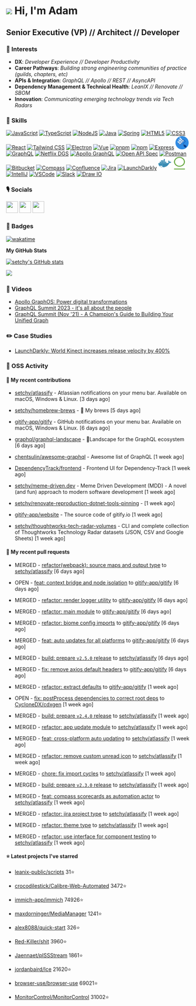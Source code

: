 ![](https://user-images.githubusercontent.com/18350557/176309783-0785949b-9127-417c-8b55-ab5a4333674e.gif) Hi, I'm Adam
============================================================================================================================

Senior Executive (VP) // Architect // Developer
-----------------------------------------------

### 🔭 Interests

- **DX**: *Developer Experience // Developer Productivity*
- **Career Pathways**: *Building strong engineering communities of practice (guilds, chapters, etc)*
- **APIs & Integration**: *GraphQL // Apollo // REST // AsyncAPI*
- **Dependency Management & Technical Health**: *LeanIX // Renovate // SBOM*
- **Innovation**: *Communicating emerging technology trends via Tech Radars*

### 💪 Skills

<p align="left">
  <a href="https://developer.mozilla.org/en-US/docs/Web/JavaScript" target="_blank" rel="noreferrer"><img src="https://raw.githubusercontent.com/danielcranney/readme-generator/main/public/icons/skills/javascript-colored.svg" width="36" height="36" alt="JavaScript" /></a>
  <a href="https://www.typescriptlang.org/" target="_blank" rel="noreferrer"><img src="https://raw.githubusercontent.com/danielcranney/readme-generator/main/public/icons/skills/typescript-colored.svg" width="36" height="36" alt="TypeScript" /></a>
  <a href="https://nodejs.org/en/" target="_blank" rel="noreferrer"><img src="https://raw.githubusercontent.com/danielcranney/readme-generator/main/public/icons/skills/nodejs-colored.svg" width="36" height="36" alt="NodeJS" /></a>
  <a href="https://www.oracle.com/java/" target="_blank" rel="noreferrer"><img src="https://raw.githubusercontent.com/danielcranney/readme-generator/main/public/icons/skills/java-colored.svg" width="36" height="36" alt="Java" /></a>
  <a href="https://spring.io/" target="_blank" rel="noreferrer"><img src="https://cdn.worldvectorlogo.com/logos/spring-3.svg" width="36" height="36" alt="Spring" /></a> 
  <a href="https://developer.mozilla.org/en-US/docs/Glossary/HTML5" target="_blank" rel="noreferrer"><img src="https://raw.githubusercontent.com/danielcranney/readme-generator/main/public/icons/skills/html5-colored.svg" width="36" height="36" alt="HTML5" /></a>
  <a href="https://www.w3.org/TR/CSS/#css" target="_blank" rel="noreferrer"><img src="https://raw.githubusercontent.com/danielcranney/readme-generator/main/public/icons/skills/css3-colored.svg" width="36" height="36" alt="CSS3" /></a>
  <a href="https://react.dev/" target="_blank" rel="noreferrer"><img src="https://cdn.worldvectorlogo.com/logos/react-2.svg" width="36" height="36" alt="React" /></a>
  <a href="https://tailwindcss.com/" target="_blank" rel="noreferrer"><img src="https://cdn.worldvectorlogo.com/logos/tailwind-css-2.svg" width="36" height="36" alt="Tailwind CSS" /></a>
  <a href="https://www.electronjs.org/" target="_blank" rel="noreferrer"><img src="https://cdn.worldvectorlogo.com/logos/electron-1.svg" width="36" height="36" alt="Electron" /></a>
  <a href="https://vuejs.org/" target="_blank" rel="noreferrer"><img src="https://cdn.worldvectorlogo.com/logos/vue-9.svg" width="36" height="36" alt="Vue" /></a>
  <a href="https://pnpm.io/" target="_blank" rel="noreferrer"><img src="https://encrypted-tbn0.gstatic.com/images?q=tbn:ANd9GcSGcwBnoTNg212cvEclMX-_qRw_P-_odFp3aafVal77Hg&s" width="36" height="36" alt="pnpm" /></a>
  <a href="https://www.npmjs.com/" target="_blank" rel="noreferrer"><img src="https://cdn.worldvectorlogo.com/logos/npm-square-red-1.svg" width="36" height="36" alt="npm" /></a>
  <a href="https://expressjs.com/" target="_blank" rel="noreferrer"><img src="https://raw.githubusercontent.com/danielcranney/readme-generator/main/public/icons/skills/express-colored.svg" width="36" height="36" alt="Express" /></a>
  <a href="https://docs.renovatebot.com/" target="_blank" rel="noreferrer"><img src="https://raw.githubusercontent.com/renovatebot/renovate/refs/heads/main/docs/usage/assets/images/logo.png" width="36" height="36" alt="Renovate" /></a>
  <a href="https://graphql.org/" target="_blank" rel="noreferrer"><img src="https://raw.githubusercontent.com/danielcranney/readme-generator/main/public/icons/skills/graphql-colored.svg" width="36" height="36" alt="GraphQL" /></a>
  <a href="https://netflix.github.io/dgs/" target="_blank" rel="noreferrer"><img src="https://raw.githubusercontent.com/Netflix/dgs/main/docs/images/dgs-framework-brand/Icon/dgs-icon--blue.svg" width="36" height="36" alt="Netflix DGS" /></a>
  <a href="https://apollographql.com/" target="_blank" rel="noreferrer"><img src="https://cdn.worldvectorlogo.com/logos/apollo-graphql-compact.svg" width="36" height="36" alt="Apollo GraphQL" /></a>
  <a href="https://swagger.io/specification/" target="_blank" rel="noreferrer"><img src="https://cdn.worldvectorlogo.com/logos/openapi-1.svg" width="36" height="36" alt="Open API Spec" /></a>
  <a href="https://www.postman.com//" target="_blank" rel="noreferrer"><img src="https://cdn.worldvectorlogo.com/logos/postman.svg" width="36" height="36" alt="Postman" /></a>
  <a href="https://www.atlassian.com/software/bitbucket" target="_blank" rel="noreferrer"><img src="https://cdn.worldvectorlogo.com/logos/bitbucket-icon.svg" width="36" height="36" alt="Bitbucket" /></a>
  <a href="https://www.atlassian.com/software/compass" target="_blank" rel="noreferrer"><img src="https://cdn.worldvectorlogo.com/logos/atlassian-compass-1.svg" width="36" height="36" alt="Compass" /></a>
  <a href="https://www.atlassian.com/software/confluence" target="_blank" rel="noreferrer"><img src="https://cdn.worldvectorlogo.com/logos/confluence-1.svg" width="36" height="36" alt="Confluence" /></a>
  <a href="https://www.atlassian.com/software/jira" target="_blank" rel="noreferrer"><img src="https://cdn.worldvectorlogo.com/logos/jira-1.svg" width="36" height="36" alt="Jira" /></a>
  <a href="https://launchdarkly.com/" target="_blank" rel="noreferrer"><img src="https://cdn.worldvectorlogo.com/logos/launchdarkly-2.svg" width="36" height="36" alt="LaunchDarkly" /></a>
  <a href="https://docker.com/" target="_blank" rel="noreferrer"><img src="https://raw.githubusercontent.com/nx211/homer-icons/master/png/docker.png" width="36" height="36" alt="Docker" /></a>
  <a href="https://jfrog.com/artifactory/" target="_blank" rel="noreferrer"><img src="https://raw.githubusercontent.com/nx211/homer-icons/master/png/artifactory.png" width="36" height="36" alt="Artifactory" /></a>
  <a href="https://www.jetbrains.com/idea/" target="_blank" rel="noreferrer"><img src="https://cdn.worldvectorlogo.com/logos/intellij-idea-1.svg" width="36" height="36" alt="IntelliJ" /></a>
  <a href="https://code.visualstudio.com/" target="_blank" rel="noreferrer"><img src="https://cdn.worldvectorlogo.com/logos/visual-studio-code-1.svg" width="36" height="36" alt="VSCode" /></a>
  <a href="https://slack.com/" target="_blank" rel="noreferrer"><img src="https://cdn.worldvectorlogo.com/logos/slack-new-logo.svg" width="36" height="36" alt="Slack" /></a>
  <a href="https://drawio-app.com/" target="_blank" rel="noreferrer"><img src="https://cdn.worldvectorlogo.com/logos/draw-io.svg" width="36" height="36" alt="Draw IO" /></a>
</p>

                      

### 🎙️ Socials
                  
<p align="left">
  <a href="https://www.github.com/setchy" target="_blank" rel="noreferrer"><img src="https://raw.githubusercontent.com/danielcranney/readme-generator/main/public/icons/socials/github.svg" width="32" height="32" /></a>
  <a href="https://www.linkedin.com/in/adamsetch" target="_blank" rel="noreferrer"><img src="https://raw.githubusercontent.com/danielcranney/readme-generator/main/public/icons/socials/linkedin.svg" width="32" height="32" /></a>
  <a href="https://www.twitter.com/setchy87" target="_blank" rel="noreferrer"><img src="https://raw.githubusercontent.com/danielcranney/readme-generator/main/public/icons/socials/twitter.svg" width="32" height="32" /></a>
</p>

### 📛 Badges

[![wakatime](https://wakatime.com/badge/user/2b948ae2-4be1-4020-8a57-7de60b53fe1d.svg)](https://wakatime.com/@2b948ae2-4be1-4020-8a57-7de60b53fe1d)

<b>My GitHub Stats</b>

<a href="http://www.github.com/setchy"><img src="https://github-readme-stats.vercel.app/api?username=setchy&show_icons=true&hide=&count_private=true&title_color=0891b2&text_color=ffffff&icon_color=0891b2&bg_color=1c1917&hide_border=true&show_icons=true" alt="setchy's GitHub stats" /></a>

<a href="http://www.github.com/setchy"><img src="https://github-readme-streak-stats.herokuapp.com/?user=setchy&stroke=ffffff&background=1c1917&ring=0891b2&fire=0891b2&currStreakNum=ffffff&currStreakLabel=0891b2&sideNums=ffffff&sideLabels=ffffff&dates=ffffff&hide_border=true" /></a>

### 📼 Videos

- [Apollo GraphOS: Power digital transformations](https://www.apollographql.com/enterprise?wvideo=4fu2lsjssc)
- [GraphQL Summit 2023 - it's all about the people](https://www.youtube.com/watch?v=090IWEcHbJc)
- [GraphQL Summit (Nov '21) - A Champion's Guide to Building Your Unified Graph](https://www.apollographql.com/events/roundtable/graphql-summit-november-2021/a-champions-guide-to-building-your-unified-graph)

### ✏️ Case Studies

- [LaunchDarkly: World Kinect increases release velocity by 400%](https://launchdarkly.com/case-studies/world-kinect/)

### 🎯 OSS Activity
#### 🚀 My recent contributions



- [setchy/atlassify](https://github.com/setchy/atlassify) - Atlassian notifications on your menu bar. Available on macOS, Windows &amp; Linux.  [3 days ago]

- [setchy/homebrew-brews](https://github.com/setchy/homebrew-brews) - 🍻 My brews [5 days ago]

- [gitify-app/gitify](https://github.com/gitify-app/gitify) - GitHub notifications on your menu bar. Available on macOS, Windows &amp; Linux. [6 days ago]

- [graphql/graphql-landscape](https://github.com/graphql/graphql-landscape) - 🌄Landscape for the GraphQL ecosystem [6 days ago]

- [chentsulin/awesome-graphql](https://github.com/chentsulin/awesome-graphql) - Awesome list of GraphQL [1 week ago]

- [DependencyTrack/frontend](https://github.com/DependencyTrack/frontend) - Frontend UI for Dependency-Track [1 week ago]

- [setchy/meme-driven.dev](https://github.com/setchy/meme-driven.dev) - Meme Driven Development (MDD) - A novel (and fun) approach to modern software development [1 week ago]

- [setchy/renovate-reproduction-dotnet-tools-pinning](https://github.com/setchy/renovate-reproduction-dotnet-tools-pinning) -  [1 week ago]

- [gitify-app/website](https://github.com/gitify-app/website) - The source code of gitify.io [1 week ago]

- [setchy/thoughtworks-tech-radar-volumes](https://github.com/setchy/thoughtworks-tech-radar-volumes) - CLI and complete collection of Thoughtworks Technology Radar datasets (JSON, CSV and Google Sheets) [1 week ago]

#### 🎉 My recent pull requests



- MERGED - [refactor(webpack): source maps and output type](https://github.com/setchy/atlassify/pull/1457) to [setchy/atlassify](https://github.com/setchy/atlassify) [6 days ago]

- OPEN - [feat: context bridge and node isolation](https://github.com/gitify-app/gitify/pull/2190) to [gitify-app/gitify](https://github.com/gitify-app/gitify) [6 days ago]

- MERGED - [refactor: render logger utility](https://github.com/gitify-app/gitify/pull/2181) to [gitify-app/gitify](https://github.com/gitify-app/gitify) [6 days ago]

- MERGED - [refactor: main module](https://github.com/gitify-app/gitify/pull/2180) to [gitify-app/gitify](https://github.com/gitify-app/gitify) [6 days ago]

- MERGED - [refactor: biome config imports](https://github.com/gitify-app/gitify/pull/2179) to [gitify-app/gitify](https://github.com/gitify-app/gitify) [6 days ago]

- MERGED - [feat: auto updates for all platforms](https://github.com/gitify-app/gitify/pull/2178) to [gitify-app/gitify](https://github.com/gitify-app/gitify) [6 days ago]

- MERGED - [build: prepare `v2.5.0` release](https://github.com/setchy/atlassify/pull/1436) to [setchy/atlassify](https://github.com/setchy/atlassify) [6 days ago]

- MERGED - [fix: remove axios default headers](https://github.com/gitify-app/gitify/pull/2177) to [gitify-app/gitify](https://github.com/gitify-app/gitify) [6 days ago]

- MERGED - [refactor: extract defaults](https://github.com/gitify-app/gitify/pull/2175) to [gitify-app/gitify](https://github.com/gitify-app/gitify) [1 week ago]

- OPEN - [fix: postProcess dependencies to correct root deps](https://github.com/CycloneDX/cdxgen/pull/2199) to [CycloneDX/cdxgen](https://github.com/CycloneDX/cdxgen) [1 week ago]

- MERGED - [build: prepare `v2.4.0` release](https://github.com/setchy/atlassify/pull/1430) to [setchy/atlassify](https://github.com/setchy/atlassify) [1 week ago]

- MERGED - [refactor: app update module](https://github.com/setchy/atlassify/pull/1429) to [setchy/atlassify](https://github.com/setchy/atlassify) [1 week ago]

- MERGED - [feat: cross-platform auto updating](https://github.com/setchy/atlassify/pull/1428) to [setchy/atlassify](https://github.com/setchy/atlassify) [1 week ago]

- MERGED - [refactor: remove custom unread icon](https://github.com/setchy/atlassify/pull/1424) to [setchy/atlassify](https://github.com/setchy/atlassify) [1 week ago]

- MERGED - [chore: fix import cycles](https://github.com/setchy/atlassify/pull/1423) to [setchy/atlassify](https://github.com/setchy/atlassify) [1 week ago]

- MERGED - [build: prepare `v2.3.0` release](https://github.com/setchy/atlassify/pull/1422) to [setchy/atlassify](https://github.com/setchy/atlassify) [1 week ago]

- MERGED - [feat: compass scorecards as automation actor](https://github.com/setchy/atlassify/pull/1418) to [setchy/atlassify](https://github.com/setchy/atlassify) [1 week ago]

- MERGED - [refactor: jira project type](https://github.com/setchy/atlassify/pull/1417) to [setchy/atlassify](https://github.com/setchy/atlassify) [1 week ago]

- MERGED - [refactor: theme type](https://github.com/setchy/atlassify/pull/1416) to [setchy/atlassify](https://github.com/setchy/atlassify) [1 week ago]

- MERGED - [refactor: use interface for component testing](https://github.com/setchy/atlassify/pull/1415) to [setchy/atlassify](https://github.com/setchy/atlassify) [1 week ago]

#### ⭐ Latest projects I've starred



- [leanix-public/scripts](https://github.com/leanix-public/scripts) 31⭐

- [crocodilestick/Calibre-Web-Automated](https://github.com/crocodilestick/Calibre-Web-Automated) 3472⭐

- [immich-app/immich](https://github.com/immich-app/immich) 74926⭐

- [maxdorninger/MediaManager](https://github.com/maxdorninger/MediaManager) 1241⭐

- [alex8088/quick-start](https://github.com/alex8088/quick-start) 326⭐

- [Red-Killer/shit](https://github.com/Red-Killer/shit) 3960⭐

- [Jaennaet/pISSStream](https://github.com/Jaennaet/pISSStream) 1861⭐

- [jordanbaird/Ice](https://github.com/jordanbaird/Ice) 21620⭐

- [browser-use/browser-use](https://github.com/browser-use/browser-use) 69021⭐

- [MonitorControl/MonitorControl](https://github.com/MonitorControl/MonitorControl) 31002⭐


